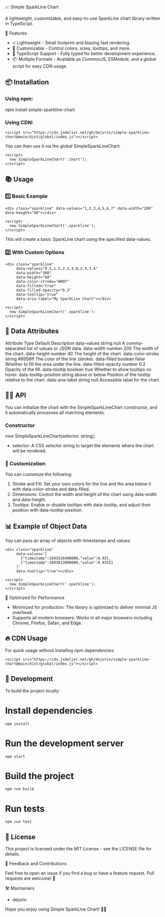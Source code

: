 📈 Simple SparkLine Chart

A lightweight, customizable, and easy-to-use SparkLine chart library written in TypeScript.

🚀 Features

- 🔥 Lightweight - Small footprint and blazing fast rendering.
- 🎨 Customizable - Control colors, sizes, tooltips, and more.
- 🎯 TypeScript Support - Fully typed for better development experience.
- 📦 Multiple Formats - Available as CommonJS, ESModule, and a global script for easy CDN usage.

## 📦 Installation

### Using npm:

npm install simple-sparkline-chart

### Using CDN:

    <script src="https://cdn.jsdelivr.net/gh/dejurin/simple-sparkline-chart@main/dist/global/index.js"></script>

You can then use it via the global SimpleSparkLineChart:

    <script>
      new SimpleSparkLineChart('.chart');
    </script>

## 📚 Usage

### 1️⃣ Basic Example

    <div class="sparkline" data-values="1,2,3,4,5,6,7" data-width="200" data-height="40"></div>

    <script>
      new SimpleSparkLineChart('.sparkline');
    </script>

This will create a basic SparkLine chart using the specified data-values.

### 2️⃣ With Custom Options

    <div class="sparkline"
         data-values="0.5,1.5,2.3,3.8,2.9,3.4"
         data-width="300"
         data-height="60"
         data-color-stroke="#00f"
         data-filled="true"
         data-filled-opacity="0.3"
         data-tooltip="true"
         data-aria-label="My SparkLine Chart"></div>

    <script>
      new SimpleSparkLineChart('.sparkline');
    </script>

## 🔧 Data Attributes

Attribute Type Default Description
data-values string null A comma-separated list of values or JSON data.
data-width number 200 The width of the chart.
data-height number 40 The height of the chart.
data-color-stroke string #8956ff The color of the line (stroke).
data-filled boolean false Whether to fill the area under the line.
data-filled-opacity number 0.2 Opacity of the fill.
data-tooltip boolean true Whether to show tooltips on hover.
data-tooltip-position string above or below Position of the tooltip relative to the chart.
data-aria-label string null Accessible label for the chart.

## 🧑‍💻 API

You can initialize the chart with the SimpleSparkLineChart constructor, and it automatically processes all matching elements.

### Constructor

new SimpleSparkLineChart(selector: string);

- selector: A CSS selector string to target the elements where the chart will be rendered.

### 🎨 Customization

You can customize the following:

1. Stroke and Fill: Set your own colors for the line and the area below it with data-color-stroke and data-filled.
2. Dimensions: Control the width and height of the chart using data-width and data-height.
3. Tooltips: Enable or disable tooltips with data-tooltip, and adjust their position with data-tooltip-position.

## 📊 Example of Object Data

You can pass an array of objects with timestamps and values:

    <div class="sparkline"
         data-values='[
           {"timestamp":1693526400000,"value":0.93},
           {"timestamp":1693612800000,"value":0.9315}
         ]'
         data-tooltip="true"></div>

    <script>
      new SimpleSparkLineChart('.sparkline');
    </script>

🚀 Optimized for Performance

- Minimized for production: The library is optimized to deliver minimal JS overhead.
- Supports all modern browsers: Works in all major browsers including Chrome, Firefox, Safari, and Edge.

## 🔥 CDN Usage

For quick usage without installing npm dependencies:

    <script src="https://cdn.jsdelivr.net/gh/dejurin/simple-sparkline-chart@main/dist/global/index.js"></script>

## 🔧 Development

To build the project locally:

# Install dependencies

    npm install

# Run the development server

    npm start

# Build the project

    npm run build

# Run tests

    npm run test

## 📝 License

This project is licensed under the MIT License - see the LICENSE file for details.

💬 Feedback and Contributions

Feel free to open an issue if you find a bug or have a feature request. Pull requests are welcome! 🙌

🛠️ Maintainers

- dejurin

Hope you enjoy using Simple SparkLine Chart! 🚀✨

